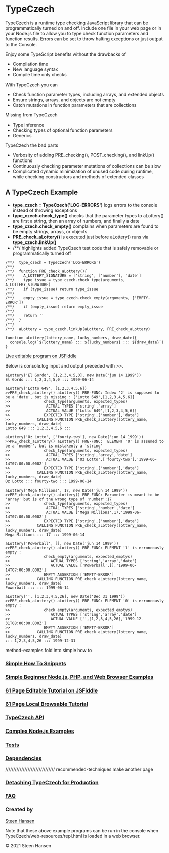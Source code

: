 
# TypeCzech

TypeCzech is a runtime type checking JavaScript library that can be programmatically turned on and off.
Include one file in your web page or in your Node.js file to allow you to type check function parameters
and function results. Errors can be set to throw halting exceptions or just output to the Console.

Enjoy some TypeScript benefits without the drawbacks of

  -  Compilation time
  -  New language syntax
  -  Compile time only checks

With TypeCzech you can

  -  Check function parameter types, including arrays, and extended objects
  -  Ensure strings, arrays, and objects are not empty
  -  Catch mutations in function parameters that are collections

Missing from TypeCzech

  -  Type inference
  -  Checking types of optional function parameters
  -  Generics

TypeCzech the bad parts

  - Verbosity of adding PRE_checking(), POST_checking(), and linkUp() functions 
  - Continuously checking parameter mutations of collections can be slow
  - Complicated dynamic minimization of unused code during runtime, while checking constructors and methods of extended classes

## A TypeCzech Example

  -  <b>type_czech = TypeCzech('LOG-ERRORS')</b> logs errors to the console instead of throwing exceptions
  -  <b>type_czech.check_type()</b> checks that the parameter types to aLottery() are first a string, then an array of numbers, and finally a date
  -  <b>type_czech.check_empty()</b> complains when parameters are found to be empty strings, arrays, or objects
  -  <b>PRE_check_aLottery()</b> is executed just before aLottery() runs via <b>type_czech.linkUp()</b> 
  -  /**/ highlights added TypeCzech test code that is safely removable or programmatically turned off


    /**/  type_czech = TypeCzech('LOG-ERRORS')
    /**/
    /**/  function PRE_check_aLottery(){
    /**/    A_LOTTERY_SIGNATURE = ['string', ['number'], 'date']
    /**/    type_issue = type_czech.check_type(arguments, A_LOTTERY_SIGNATURE)
    /**/    if (type_issue) return type_issue
    /**/
    /**/    empty_issue = type_czech.check_empty(arguments, ['EMPTY-ERROR'])
    /**/    if (empty_issue) return empty_issue
    /**/
    /**/    return ''
    /**/  }
    /**/
    /**/  aLottery = type_czech.linkUp(aLottery, PRE_check_aLottery) 

    function aLottery(lottery_name, lucky_numbers, draw_date){
      console.log(`${lottery_name} ::: ${lucky_numbers} ::: ${draw_date}`)
    }

[Live editable program on JSFiddle](https://jsfiddle.net/steen_hansen/0xtpLwsc/?00-Readme-Example)

Below is console.log input and output preceded with >>.

    aLottery('El Gordo', [1,2,3,4,5,0], new Date('jun 14 1999'))
    El Gordo ::: 1,2,3,4,5,0 ::: 1999-06-14

    aLottery('Lotto 649', [1,2,3,4,5,6])
    >>PRE_check_aLottery() aLottery() PRE-FUNC: Index '2' is supposed to be a 'date', but is missing : ['Lotto 649',[1,2,3,4,5,6]]
    >>               check_type(arguments, expected_types)
    >>                ACTUAL TYPES ['string','array']
    >>                ACTUAL VALUE ['Lotto 649',[1,2,3,4,5,6]]
    >>               EXPECTED TYPE ['string',['number'],'date']
    >>            CALLING FUNCTION PRE_check_aLottery(lottery_name, lucky_numbers, draw_date)
    Lotto 649 ::: 1,2,3,4,5,6 :::

    aLottery('Oz Lotto', ['fourty-two'], new Date('jun 14 1999'))
    >>PRE_check_aLottery() aLottery() PRE-FUNC:  ELEMENT '0' is assumed to be a 'number', but is mistakenly a 'string'
    >>               check_type(arguments, expected_types)
    >>                ACTUAL TYPES ['string','array','date']
    >>                ACTUAL VALUE ['Oz Lotto',['fourty-two'],'1999-06-14T07:00:00.000Z']
    >>               EXPECTED TYPE ['string',['number'],'date']
    >>            CALLING FUNCTION PRE_check_aLottery(lottery_name, lucky_numbers, draw_date)
    Oz Lotto ::: fourty-two ::: 1999-06-14

    aLottery('Mega Millions', 17, new Date('jun 14 1999'))
    >>PRE_check_aLottery() aLottery() PRE-FUNC: Parameter is meant to be 'array' but is of the wrong type of 'number':17
    >>               check_type(arguments, expected_types)
    >>                ACTUAL TYPES ['string','number','date']
    >>                ACTUAL VALUE ['Mega Millions',17,'1999-06-14T07:00:00.000Z']
    >>               EXPECTED TYPE ['string',['number'],'date']
    >>            CALLING FUNCTION PRE_check_aLottery(lottery_name, lucky_numbers, draw_date)
    Mega Millions ::: 17 ::: 1999-06-14

    aLottery('Powerball', [], new Date('jun 14 1999'))
    >>PRE_check_aLottery() aLottery() PRE-FUNC: ELEMENT '1' is erroneously empty :
    >>               check_empty(arguments, expected_emptys)
    >>                  ACTUAL TYPES ['string','array','date']
    >>                  ACTUAL VALUE ['Powerball',[],'1999-06-14T07:00:00.000Z']
    >>               EMPTY ASSERTION ['EMPTY-ERROR']
    >>            CALLING FUNCTION PRE_check_aLottery(lottery_name, lucky_numbers, draw_date)
    Powerball ::: ::: 1999-06-14

    aLottery('', [1,2,3,4,5,26], new Date('Dec 31 1999'))
    >>PRE_check_aLottery() aLottery() PRE-FUNC: ELEMENT '0' is erroneously empty :
    >>               check_empty(arguments, expected_emptys)
    >>                  ACTUAL TYPES ['string','array','date']
    >>                  ACTUAL VALUE ['',[1,2,3,4,5,26],'1999-12-31T08:00:00.000Z']
    >>               EMPTY ASSERTION ['EMPTY-ERROR']
    >>            CALLING FUNCTION PRE_check_aLottery(lottery_name, lucky_numbers, draw_date)
    ::: 1,2,3,4,5,26 ::: 1999-12-31


method-examples fold into simple how to 


### [Simple How To Snippets](./read-mes/how-to-snippets.md)

### [Simple Beginner Node.js, PHP, and Web Browser Examples](./read-mes/run-examples.md)

### [61 Page Editable Tutorial on JSFiddle](https://jsfiddle.net/steen_hansen/1Lshcept/?Example-Contents)

### [61 Page Local Browsable Tutorial](./example-snippets/example-contents.html)

### [TypeCzech API](./read-mes/api-list.md)

### [Complex Node.js Examples](./read-mes/node-js.md)

### [Tests](./read-mes/test-suites.md)

### [Dependencies](./read-mes/needed-dependencies.md)

///////////////////////////////
recommended-techniques  make another page



### [Detaching TypeCzech for Production](./read-mes/detaching-checks.md)

### [FAQ](./read-mes/faq-answers.md)


### Created by
[Steen Hansen](https://github.com/steenhansen)


Note that these above example programs can be run in the console when TypeCzech/web-resources/repl.html is loaded in a web browser.


&copy; 2021 Steen Hansen
